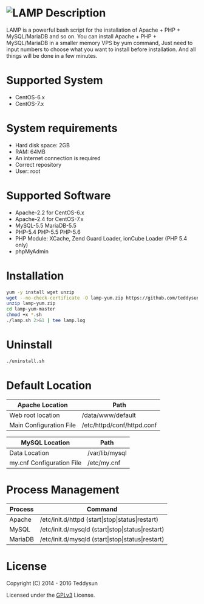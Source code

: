 ![LAMP](https://github.com/teddysun/lamp-yum/raw/master/conf/lamp.gif)
Description
===========
LAMP is a powerful bash script for the installation of Apache + PHP + MySQL/MariaDB and so on. You can install Apache + PHP + MySQL/MariaDB in a smaller memory VPS by yum command, Just need to input numbers to choose what you want to install before installation. And all things will be done in a few minutes.

Supported System
===============
- CentOS-6.x
- CentOS-7.x

System requirements
===================
- Hard disk space: 2GB
- RAM: 64MB
- An internet connection is required
- Correct repository
- User: root

Supported Software
==================
- Apache-2.2 for CentOS-6.x
- Apache-2.4 for CentOS-7.x
- MySQL-5.5 MariaDB-5.5
- PHP-5.4 PHP-5.5 PHP-5.6
- PHP Module: XCache, Zend Guard Loader, ionCube Loader (PHP 5.4 only)
- phpMyAdmin

Installation
============
```bash
yum -y install wget unzip
wget --no-check-certificate -O lamp-yum.zip https://github.com/teddysun/lamp-yum/archive/master.zip
unzip lamp-yum.zip
cd lamp-yum-master
chmod +x *.sh
./lamp.sh 2>&1 | tee lamp.log
```

Uninstall
=========
```bash
./uninstall.sh
```

Default Location
================
| Apache Location            | Path                                     |
|----------------------------|------------------------------------------|
| Web root location          | /data/www/default                        |
| Main Configuration File    | /etc/httpd/conf/httpd.conf               |

| MySQL Location             | Path                                     |
|----------------------------|------------------------------------------|
| Data Location              | /var/lib/mysql                           |
| my.cnf Configuration File  | /etc/my.cnf                              |

Process Management
==================
| Process     | Command                                                 |
|-------------|---------------------------------------------------------|
| Apache      | /etc/init.d/httpd  (start\|stop\|status\|restart)       |
| MySQL       | /etc/init.d/mysqld (start\|stop\|status\|restart)       |
| MariaDB     | /etc/init.d/mysqld (start\|stop\|status\|restart)       |

License
=======
Copyright (C) 2014 - 2016 Teddysun

Licensed under the [GPLv3](LICENSE) License.
